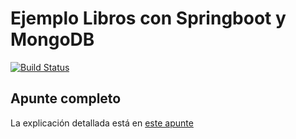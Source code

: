 # Ejemplo Libros con Springboot y MongoDB

[![Build Status](https://travis-ci.com/uqbar-project/eg-libros-springboot-mongo.svg?branch=master)](https://travis-ci.com/uqbar-project/eg-libros-springboot-mongo)

## Apunte completo

La explicación detallada está en [este apunte](https://docs.google.com/document/d/1kLAsruPYKZBNB0zi40_ORYavt_daQzEpaz2tf6pB6zw/edit#)
